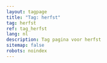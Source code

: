 ```yaml
---
layout: tagpage
title: "Tag: herfst"
tag: herfst
ref: tag_herfst
lang: nl
description: Tag pagina voor herfst
sitemap: false
robots: noindex
---
```

